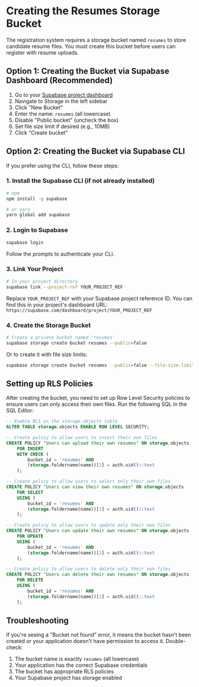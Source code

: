 # Creating the Resumes Storage Bucket

The registration system requires a storage bucket named `resumes` to store candidate resume files. You must create this bucket before users can register with resume uploads.

## Option 1: Creating the Bucket via Supabase Dashboard (Recommended)

1. Go to your [Supabase project dashboard](https://supabase.com/dashboard/project/_/storage/buckets)
2. Navigate to Storage in the left sidebar
3. Click "New Bucket"
4. Enter the name: `resumes` (all lowercase)
5. Disable "Public bucket" (uncheck the box)
6. Set file size limit if desired (e.g., 10MB)
7. Click "Create bucket"

## Option 2: Creating the Bucket via Supabase CLI

If you prefer using the CLI, follow these steps:

### 1. Install the Supabase CLI (if not already installed)

```bash
# npm
npm install -g supabase

# or yarn
yarn global add supabase
```

### 2. Login to Supabase

```bash
supabase login
```

Follow the prompts to authenticate your CLI.

### 3. Link Your Project

```bash
# In your project directory
supabase link --project-ref YOUR_PROJECT_REF
```

Replace `YOUR_PROJECT_REF` with your Supabase project reference ID. You can find this in your project's dashboard URL: `https://supabase.com/dashboard/project/YOUR_PROJECT_REF`

### 4. Create the Storage Bucket

```bash
# Create a private bucket named 'resumes'
supabase storage create bucket resumes --public=false
```

Or to create it with file size limits:

```bash
supabase storage create bucket resumes --public=false --file-size-limit 10485760
```

## Setting up RLS Policies

After creating the bucket, you need to set up Row Level Security policies to ensure users can only access their own files. Run the following SQL in the SQL Editor:

```sql
-- Enable RLS on the storage.objects table
ALTER TABLE storage.objects ENABLE ROW LEVEL SECURITY;

-- Create policy to allow users to insert their own files
CREATE POLICY "Users can upload their own resumes" ON storage.objects
    FOR INSERT
    WITH CHECK (
        bucket_id = 'resumes' AND
        (storage.foldername(name))[1] = auth.uid()::text
    );

-- Create policy to allow users to select only their own files
CREATE POLICY "Users can view their own resumes" ON storage.objects
    FOR SELECT
    USING (
        bucket_id = 'resumes' AND
        (storage.foldername(name))[1] = auth.uid()::text
    );

-- Create policy to allow users to update only their own files
CREATE POLICY "Users can update their own resumes" ON storage.objects
    FOR UPDATE
    USING (
        bucket_id = 'resumes' AND
        (storage.foldername(name))[1] = auth.uid()::text
    );

-- Create policy to allow users to delete only their own files
CREATE POLICY "Users can delete their own resumes" ON storage.objects
    FOR DELETE
    USING (
        bucket_id = 'resumes' AND
        (storage.foldername(name))[1] = auth.uid()::text
    );
```

## Troubleshooting

If you're seeing a "Bucket not found" error, it means the bucket hasn't been created or your application doesn't have permission to access it. Double-check:

1. The bucket name is exactly `resumes` (all lowercase)
2. Your application has the correct Supabase credentials
3. The bucket has appropriate RLS policies
4. Your Supabase project has storage enabled 